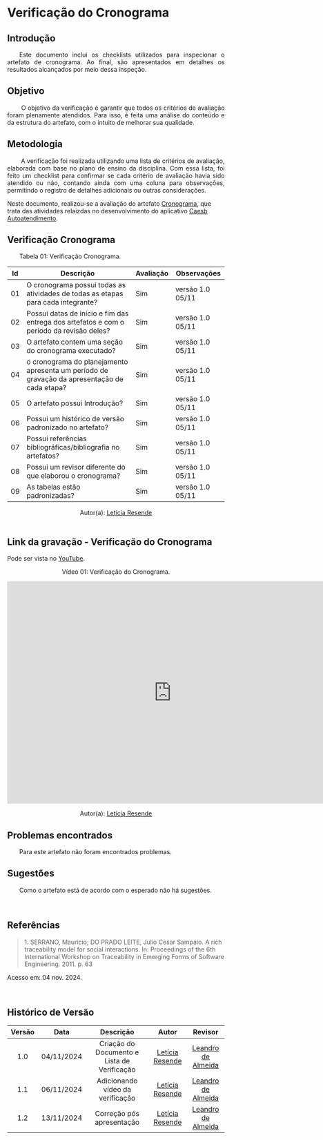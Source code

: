 # Verificação do Cronograma

## Introdução
<p align="justify">
&emsp;&emsp;Este documento inclui os checklists utilizados para inspecionar o artefato de cronograma. Ao final, são apresentados em detalhes os resultados alcançados por meio dessa inspeção.
</p>

## Objetivo

<p align="justify">
&emsp;&emsp; O objetivo da verificação é garantir que todos os critérios de avaliação foram plenamente atendidos. Para isso, é feita uma análise do conteúdo e da estrutura do artefato, com o intuito de melhorar sua qualidade.
</p>

## Metodologia
<p align="justify">
&emsp;&emsp; A verificação foi realizada utilizando uma lista de critérios de avaliação, elaborada com base no plano de ensino da disciplina. Com essa lista, foi feito um checklist para confirmar se cada critério de avaliação havia sido atendido ou não, contando ainda com uma coluna para observações, permitindo o registro de detalhes adicionais ou outras considerações.

Neste documento, realizou-se a avaliação do artefato <a href="https://github.com/Requisitos-de-Software/2024.2-CAESB-Autoatendimento">Cronograma</a>, que trata das atividades relaizdas no desenvolvimento do aplicativo <a href="https://github.com/Requisitos-de-Software/2024.2-CAESB-Autoatendimento">Caesb Autoatendimento</a>.
</p>


## Verificação Cronograma

<p align="justify">&emsp;&emsp;Tabela 01: Verificação Cronograma.</p>

| Id | Descrição                                                                                    | Avaliação | Observações |
|----|----------------------------------------------------------------------------------------------|-----------|-------------|
| 01 | O cronograma possui todas as atividades de todas as etapas para cada integrante?             |    Sim       |  versão 1.0 05/11           |
| 02 | Possui datas de início e fim das entrega dos artefatos e com o período da revisão deles?     |   Sim        | versão 1.0   05/11         |
| 03 | O artefato contem uma seção do cronograma executado?                                         |    Sim       | versão 1.0  05/11          |
| 04 | o cronograma do planejamento apresenta um período de gravação da apresentação de cada etapa? |    Sim       | versão 1.0   05/11        |
| 05 | O artefato possui Introdução?                                                                |    Sim       | versão 1.0  05/11         |
| 06 | Possui um histórico de versão padronizado no artefato?                                       |  Sim         | versão 1.0     05/11      |
| 07 | Possui referências bibliográficas/bibliografia no artefatos?                                 |    Sim       | versão 1.0    05/11      |
| 08 | Possui um revisor diferente do que elaborou o cronograma?                                    |    Sim       | versão 1.0  05/11        |
| 09 | As tabelas estão padronizadas?                                                               |    Sim       | versão 1.0  05/11          |

<center>
 Autor(a): <a href="https://github.com/LeticiaResende23" target = "_blank">Letícia Resende</a></h6>
</center>

<br>

## Link da gravação - Verificação do Cronograma
Pode ser vista no [YouTube](https://youtu.be/oiR9VLdVYHI).</p>

<center>
<p>Vídeo 01: Verificação do Cronograma.</p>

  <iframe width="760" height="515" src="https://www.youtube.com/embed/OEty1kxPXBc?si=InC35Vx6GleI-9QE" title="YouTube video player" frameborder="0" allow="accelerometer; autoplay; clipboard-write; encrypted-media; gyroscope; picture-in-picture; web-share" referrerpolicy="strict-origin-when-cross-origin" allowfullscreen></iframe>

Autor(a): <a href="https://github.com/LeticiaResende23" target = "_blank">Letícia Resende</a></h6>

</center>

## Problemas encontrados
<p align="justify">&emsp;&emsp;Para este artefato não foram encontrados problemas.</p>



## Sugestões
<p align="justify">&emsp;&emsp;Como o artefato está de acordo com o esperado não há sugestões.</p>

<br>
</center>

## Referências

> <p id="1">1. SERRANO, Maurício; DO PRADO LEITE, Julio Cesar Sampaio. A rich traceability model for social interactions. In: Proceedings of the 6th International Workshop on Traceability in Emerging Forms of Software Engineering. 2011. p. 63
   Acesso em: 04 nov. 2024.
</p>


<br>

## Histórico de Versão

| Versão |    Data    |      Descrição       |  Autor  | Revisor |
| :----: | :--------: | :------------------: | :-----: | :-----: |
|  1.0   | 04/11/2024 | Criação do Documento e Lista de Verificação | [Letícia Resende](https://github.com/LeticiaResende23) | [Leandro de Almeida](https://github.com/leomitx10)|
|  1.1   | 06/11/2024 | Adicionando vídeo da verificação | [Letícia Resende](https://github.com/LeticiaResende23)|[Leandro de Almeida](https://github.com/leomitx10)|
|  1.2   | 13/11/2024 | Correção pós apresentação | [Letícia Resende](https://github.com/LeticiaResende23)|[Leandro de Almeida](https://github.com/leomitx10)|




